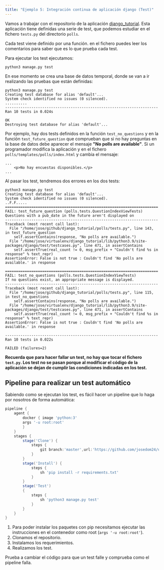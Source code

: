 ```yaml
---
title: "Ejemplo 5: Integración continua de aplicación django (Test)"
---
```


Vamos a trabajar con el repositorio de la aplicación [django_tutorial](https://github.com/josedom24/django_tutorial). Esta aplicación tiene definidas una serie de test, que podemos estudiar en el fichero `tests.py` del directorio `polls`.

Cada test viene definido por una función. en el fichero puedes leer los comentarios para saber que es lo que prueba cada test.

Para ejecutar los test ejecutamos:

```
python3 manage.py test
```

En ese momento se crea una base de datos temporal, donde se van a ir realizando las pruebas que están definidas:

```
python3 manage.py test
Creating test database for alias 'default'...
System check identified no issues (0 silenced).
..........
----------------------------------------------------------------------
Ran 10 tests in 0.024s

OK
Destroying test database for alias 'default'...
```

Por ejemplo, hay dos tests definidos en la función `test_no_questions` y en la función `test_future_question` que comprueban que si no hay preguntas en la base de datos debe aparecer el mensaje **"No polls are available"**. Si un programador modifica la aplicación y en el fichero `polls/templates/polls/index.html` y cambia el mensaje:

```
...
    <p>No hay encuestas disponibles.</p>
...
```

Al pasar los test, tendremos dos errores en los dos tests:

```
python3 manage.py test
Creating test database for alias 'default'...
System check identified no issues (0 silenced).
..F.F.....
======================================================================
FAIL: test_future_question (polls.tests.QuestionIndexViewTests)
Questions with a pub_date in the future aren't displayed on
----------------------------------------------------------------------
Traceback (most recent call last):
  File "/home/jose/github/django_tutorial/polls/tests.py", line 143, in test_future_question
    self.assertContains(response, "No polls are available.")
  File "/home/jose/virtualenv/django_tutorial/lib/python3.9/site-packages/django/test/testcases.py", line 471, in assertContains
    self.assertTrue(real_count != 0, msg_prefix + "Couldn't find %s in response" % text_repr)
AssertionError: False is not true : Couldn't find 'No polls are available.' in response

======================================================================
FAIL: test_no_questions (polls.tests.QuestionIndexViewTests)
If no questions exist, an appropriate message is displayed.
----------------------------------------------------------------------
Traceback (most recent call last):
  File "/home/jose/github/django_tutorial/polls/tests.py", line 115, in test_no_questions
    self.assertContains(response, "No polls are available.")
  File "/home/jose/virtualenv/django_tutorial/lib/python3.9/site-packages/django/test/testcases.py", line 471, in assertContains
    self.assertTrue(real_count != 0, msg_prefix + "Couldn't find %s in response" % text_repr)
AssertionError: False is not true : Couldn't find 'No polls are available.' in response

----------------------------------------------------------------------
Ran 10 tests in 0.022s

FAILED (failures=2)
```

**Recuerda que para hacer fallar un test, no hay que tocar el fichero `test.py`. Los test no se pasan porque al modificar el código de la aplicación se dejan de cumplir las condiciones indicadas en los test.**

## Pipeline para realizar un test automático

Sabiendo como se ejecutan los test, es fácil hacer un pipeline que lo haga por nosotros de forma automática:

```groovy
pipeline {
    agent {
        docker { image 'python:3'
        args '-u root:root'
        }
    }
    stages {
        stage('Clone') {
            steps {
                git branch:'master',url:'https://github.com/josedom24/django_tutorial.git'
            }
        }
        stage('Install') {
            steps {
                sh 'pip install -r requirements.txt'
            }
        }
        stage('Test')
        {
            steps {
                sh 'python3 manage.py test'
            }
        }
    }
}
```

1. Para poder instalar los paquetes con pip necesitamos ejecutar las instrucciones en el contenedor como root (`args '-u root:root'`).
2. Clonamos el repositorio.
3. Instalamos los requerimientos.
4. Realizamos los test.

Prueba a cambiar el código para que un test falle y comprueba como el pipeline falla.



